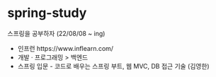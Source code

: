 # spring-study
스프링을 공부하자 (22/08/08 ~ ing)

<ul>
<li> 인프런 https://www.inflearn.com/ </li> 
<li> 개발 · 프로그래밍 > 백엔드 </li> 
<li> 스프링 입문 - 코드로 배우는 스프링 부트, 웹 MVC, DB 접근 기술 (김영한) </li> 
</ul>
